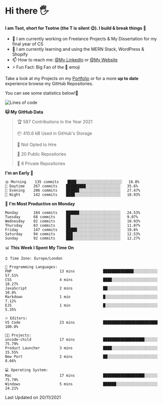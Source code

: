# Hi there :raised_hand_with_fingers_splayed:
#### I am Tsot, short for Tsotne (the T is silent :wink:). I build & break things :space_invader:
- :telescope: I am currently working on Freelance Projects & My Dissertation for my final year of CS
- :seedling: I am currently learning and using the MERN Stack, WordPress & Shopify
- :mailbox: How to reach me: [@My LinkedIn](https://www.linkedin.com/in/tsotne-gvadzabia/) or [@My Website](https://tsotnegvadzabia.me/contact)
- :zap: Fun Fact: Big Fan of the :space_invader: emoji

Take a look at my Projects on my [Portfolio](https://tsotne.co.uk/) or for a more **up to date** experience browse my GitHub Repositories.

You can see some statistics below!:space_invader:
<!--START_SECTION:waka-->
![Lines of code](https://img.shields.io/badge/From%20Hello%20World%20I%27ve%20Written-3.5%20million%20lines%20of%20code-blue)

**🐱 My GitHub Data** 

> 🏆 587 Contributions in the Year 2021
 > 
> 📦 410.6 kB Used in GitHub's Storage 
 > 
> 🚫 Not Opted to Hire
 > 
> 📜 20 Public Repositories 
 > 
> 🔑 8 Private Repositories  
 > 
**I'm an Early 🐤** 

```text
🌞 Morning    135 commits    ████░░░░░░░░░░░░░░░░░░░░░   18.0% 
🌆 Daytime    267 commits    █████████░░░░░░░░░░░░░░░░   35.6% 
🌃 Evening    206 commits    ██████░░░░░░░░░░░░░░░░░░░   27.47% 
🌙 Night      142 commits    ████░░░░░░░░░░░░░░░░░░░░░   18.93%

```
📅 **I'm Most Productive on Monday** 

```text
Monday       184 commits    ██████░░░░░░░░░░░░░░░░░░░   24.53% 
Tuesday      68 commits     ██░░░░░░░░░░░░░░░░░░░░░░░   9.07% 
Wednesday    82 commits     ██░░░░░░░░░░░░░░░░░░░░░░░   10.93% 
Thursday     83 commits     ██░░░░░░░░░░░░░░░░░░░░░░░   11.07% 
Friday       147 commits    █████░░░░░░░░░░░░░░░░░░░░   19.6% 
Saturday     94 commits     ███░░░░░░░░░░░░░░░░░░░░░░   12.53% 
Sunday       92 commits     ███░░░░░░░░░░░░░░░░░░░░░░   12.27%

```


📊 **This Week I Spent My Time On** 

```text
⌚︎ Time Zone: Europe/London

💬 Programming Languages: 
PHP                      13 mins             ██████████████░░░░░░░░░░░   57.51% 
CSS                      4 mins              ████░░░░░░░░░░░░░░░░░░░░░   18.27% 
JavaScript               2 mins              ██░░░░░░░░░░░░░░░░░░░░░░░   10.8% 
Markdown                 1 min               █░░░░░░░░░░░░░░░░░░░░░░░░   7.12% 
EJS                      1 min               █░░░░░░░░░░░░░░░░░░░░░░░░   5.35%

🔥 Editors: 
VS Code                  23 mins             █████████████████████████   100.0%

🐱‍💻 Projects: 
uncode-child             17 mins             ███████████████████░░░░░░   75.79% 
Product Launcher         3 mins              ████░░░░░░░░░░░░░░░░░░░░░   15.55% 
New Port                 2 mins              ██░░░░░░░░░░░░░░░░░░░░░░░   8.66%

💻 Operating System: 
Mac                      17 mins             ███████████████████░░░░░░   75.79% 
Windows                  5 mins              ██████░░░░░░░░░░░░░░░░░░░   24.21%

```


 Last Updated on 20/11/2021
<!--END_SECTION:waka-->
